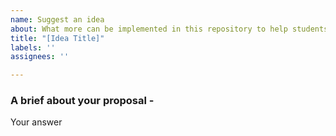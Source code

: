 ```yaml
---
name: Suggest an idea
about: What more can be implemented in this repository to help students
title: "[Idea Title]"
labels: ''
assignees: ''

---
```


### A brief about your proposal - 
Your answer
